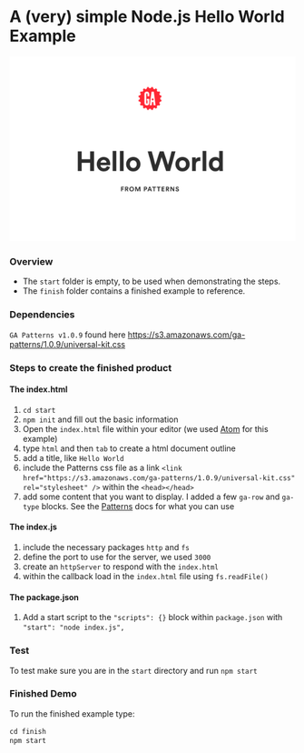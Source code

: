 # A (very) simple Node.js Hello World Example

![demo output](demo.png)

### Overview
- The `start` folder is empty, to be used when demonstrating the steps.
- The `finish` folder contains a finished example to reference.

### Dependencies
`GA Patterns v1.0.9` found here https://s3.amazonaws.com/ga-patterns/1.0.9/universal-kit.css

### Steps to create the finished product
#### The index.html
1. `cd start`
2. `npm init` and fill out the basic information
3. Open the `index.html` file within your editor (we used [Atom](http://atom.io) for this example)
4. type `html` and then `tab` to create a html document outline
5. add a title, like `Hello World`
6. include the Patterns css file as a link `<link href="https://s3.amazonaws.com/ga-patterns/1.0.9/universal-kit.css" rel="stylesheet" />` within the `<head></head>`
7. add some content that you want to display. I added a few `ga-row` and `ga-type` blocks. See the [Patterns](http://patterns.generalassemb.ly/kits/universal) docs for what you can use

#### The index.js
1. include the necessary packages `http` and `fs`
2. define the port to use for the server, we used `3000`
3. create an `httpServer` to respond with the `index.html`
4. within the callback load in the `index.html` file using `fs.readFile()`

#### The package.json
1. Add a start script to the `"scripts": {}` block within `package.json` with `"start": "node index.js",`

### Test
To test make sure you are in the `start` directory and run `npm start`

### Finished Demo
To run the finished example type:
```
cd finish
npm start
```
